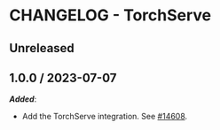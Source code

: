 # CHANGELOG - TorchServe

## Unreleased

## 1.0.0 / 2023-07-07

***Added***:

* Add the TorchServe integration. See [#14608](https://github.com/DataDog/integrations-core/pull/14608).
